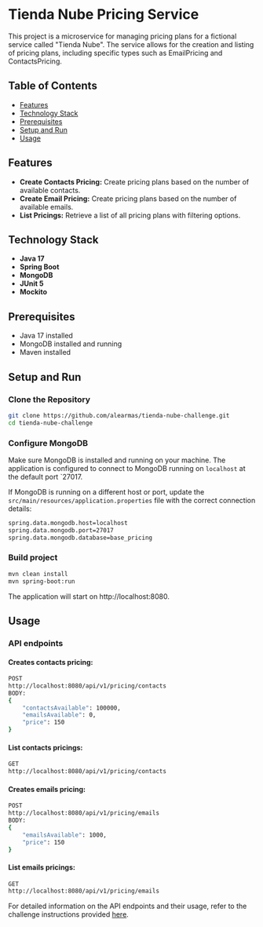 # Tienda Nube Pricing Service

This project is a microservice for managing pricing plans for a fictional service called "Tienda Nube". The service allows for the creation and listing of pricing plans, including specific types such as EmailPricing and ContactsPricing.

## Table of Contents

- [Features](#features)
- [Technology Stack](#technology-stack)
- [Prerequisites](#prerequisites)
- [Setup and Run](#setup-and-run)
- [Usage](#usage)

## Features

- **Create Contacts Pricing:** Create pricing plans based on the number of available contacts.
- **Create Email Pricing:** Create pricing plans based on the number of available emails.
- **List Pricings:** Retrieve a list of all pricing plans with filtering options.

## Technology Stack

- **Java 17**
- **Spring Boot**
- **MongoDB**
- **JUnit 5**
- **Mockito**

## Prerequisites

- Java 17 installed
- MongoDB installed and running
- Maven installed

## Setup and Run

### Clone the Repository

```bash
git clone https://github.com/alearmas/tienda-nube-challenge.git
cd tienda-nube-challenge
```

### Configure MongoDB

Make sure MongoDB is installed and running on your machine. The application is configured to connect to MongoDB running on `localhost` at the default port `27017.

If MongoDB is running on a different host or port, update the `src/main/resources/application.properties` file with the correct connection details:

```bash
spring.data.mongodb.host=localhost
spring.data.mongodb.port=27017
spring.data.mongodb.database=base_pricing
```

### Build project
```bash
mvn clean install
mvn spring-boot:run
```

The application will start on http://localhost:8080.

## Usage

### API endpoints

#### Creates contacts pricing:

```bash
POST
http://localhost:8080/api/v1/pricing/contacts
BODY:
{
    "contactsAvailable": 100000,
    "emailsAvailable": 0,
    "price": 150
}
```

#### List contacts pricings:
```bash
GET
http://localhost:8080/api/v1/pricing/contacts
```

#### Creates emails pricing:
```bash
POST
http://localhost:8080/api/v1/pricing/emails
BODY:
{
    "emailsAvailable": 1000,
    "price": 150
}
```
#### List emails pricings:
```bash
GET
http://localhost:8080/api/v1/pricing/emails
```

For detailed information on the API endpoints and their usage, refer to the challenge instructions provided [here](https://coda.io/d/Desafio-Tecnico-Backend_dk8MpPF3fJa/Desafio-Tecnico-Backend_suxBh?searchClick=df9faa06-486c-46f4-9415-4524b4356914_k8MpPF3fJa#_lucoX).